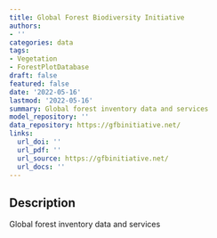 ```yaml
---
title: Global Forest Biodiversity Initiative
authors:
- ''
categories: data
tags:
- Vegetation
- ForestPlotDatabase
draft: false
featured: false
date: '2022-05-16'
lastmod: '2022-05-16'
summary: Global forest inventory data and services
model_repository: ''
data_repository: https://gfbinitiative.net/
links:
  url_doi: ''
  url_pdf: ''
  url_source: https://gfbinitiative.net/
  url_docs: ''
---
```


## Description

Global forest inventory data and services

